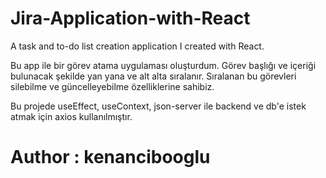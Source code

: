 # Jira-Application-with-React

A task and to-do list creation application I created with React.

Bu app ile bir görev atama uygulaması oluşturdum. Görev başlığı ve içeriği bulunacak şekilde yan yana ve alt alta sıralanır.
Sıralanan bu görevleri silebilme ve güncelleyebilme özelliklerine sahibiz.

Bu projede useEffect, useContext, json-server ile backend ve db'e istek atmak için axios kullanılmıştır.


# Author : kenancibooglu
